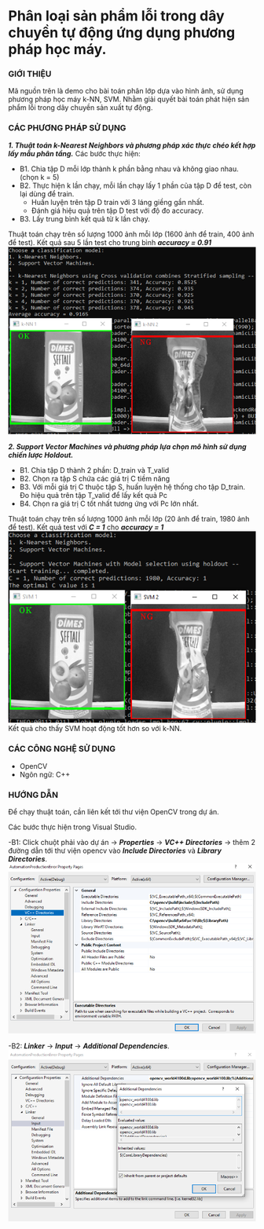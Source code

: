 # Phân loại sản phẩm lỗi trong dây chuyền tự động ứng dụng phương pháp học máy.

### GIỚI THIỆU
Mã nguồn trên là demo cho bài toán phân lớp dựa vào hình ảnh, sử dụng phương pháp học máy k-NN, SVM. Nhằm giải quyết bài toán phát hiện sản phẩm lỗi trong dây chuyền sản xuất tự động.
### CÁC PHƯƠNG PHÁP SỬ DỤNG
***1. Thuật toán k-Nearest Neighbors và phương pháp xác thực chéo kết hợp lấy mẫu phân tầng.***
Các bước thực hiện:
- B1. Chia tập D mỗi lớp thành k phần bằng nhau và không giao nhau. (chọn k = 5)
- B2. Thực hiện k lần chạy, mỗi lần chạy lấy 1 phần của tập D để test, còn lại dùng để train.
    + Huấn luyện trên tập D train với 3 láng giềng gần nhất.
    + Đánh giá hiệu quả trên tập D test với độ đo accuracy.
- B3. Lấy trung bình kết quả từ k lần chạy. </br>

Thuật toán chạy trên số lượng 1000 ảnh mỗi lớp (1600 ảnh để train, 400 ảnh để test). Kết quả sau 5 lần test cho trung bình ***accuracy = 0.91***</br>
![Automation production error](/assets/knn.PNG) </br>


***2. Support Vector Machines và phương pháp lựa chọn mô hình sử dụng chiến lược Holdout.***
- B1. Chia tập D thành 2 phần: D_train và T_valid
- B2. Chọn ra tập S chứa các giá trị C tiềm năng
- B3. Với mỗi giá trị C thuộc tập S, huấn luyện hệ thống cho tập D_train. Đo hiệu quả trên tập T_valid để lấy kết quả Pc
- B4. Chọn ra giá trị C tốt nhất tương ứng với Pc lớn nhất. <br>

Thuật toán chạy trên số lượng 1000 ảnh mỗi lớp (20 ảnh để train, 1980 ảnh để test). Kết quả test với ***C = 1*** cho ***accuracy = 1***</br>
![Automation production error](/assets/svm.PNG)</br>
Kết quả cho thấy SVM hoạt động tốt hơn so với k-NN.

### CÁC CÔNG NGHỆ SỬ DỤNG
- OpenCV
- Ngôn ngữ: C++
### HƯỚNG DẪN
Để chạy thuật toán, cần liên kết tới thư viện OpenCV trong dự án.

Các bước thực hiện trong Visual Studio.

-B1: Click chuột phải vào dự án -> ***Properties*** -> ***VC++ Directories*** -> thêm 2 đường dẫn tới thư viện opencv vào ***Include Directories*** và ***Library Directories***. </br>
![Automation production error](/assets/add_opencv_lib.PNG)

-B2: ***Linker*** -> ***Input*** -> ***Additional Dependencies***. </br>
![Automation production error](/assets/linker_input_tutorial.PNG)
